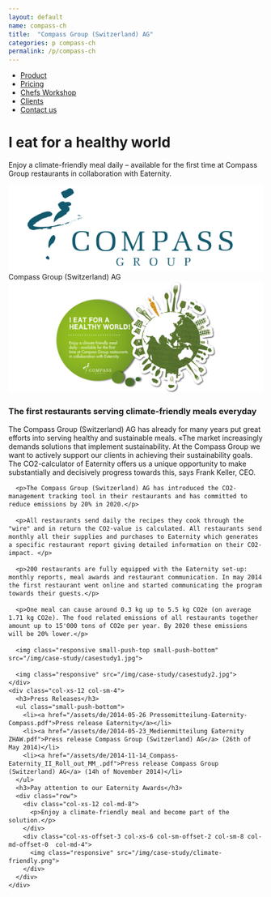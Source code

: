 ```yaml
---
layout: default
name: compass-ch
title:  "Compass Group (Switzerland) AG"
categories: p compass-ch
permalink: /p/compass-ch
---
```


<div class="container hidden-xs">
  <div class="row">
    <div class="col-xs-12 text-center">
      <ul class="subNavigation">
      <a href="/app"><li>Product</li></a>
      <a href="/app/at-a-glance"><li>Pricing</li></a>
      <a href="/meals/workshop"><li>Chefs Workshop</li></a>
      <a href="/app/clients"><li class="current">Clients</li></a>
      <a href="/contact"><li>Contact us</li></a>
      </ul>
    </div>
  </div>
</div>

<div class="container">
  <div class="row push-top small-push-bottom">
    <div class="col-xs-12 text-center">
      <h1>I eat for a healthy world</h1>
    </div>
  </div>
  <div class="row small-push-bottom">
    <div class="col-xs-12 col-sm-offset-2 col-sm-8 col-md-offset-3 col-md-6 text-center">
      <p>Enjoy a climate-friendly meal daily – available for the first time at Compass Group restaurants in collaboration with Eaternity.</p>
    </div>
  </div>

  <div class="row big-push-bottom">
    <div class="col-xs-offset-2 col-xs-8  col-sm-offset-4 col-sm-4 text-center">
      <img class="responsive" src="/img/case-study/logo-compass.svg">
      Compass Group (Switzerland) AG
    </div>
  </div>
</div>

<div class="window" style="background-image: url('/img/case-study/casestudy-parallax.jpg')">
  <div class="container">
    <div class="row">
      <div class="col-xs-12">
        <img class="responsive" src="/img/case-study/banner-compass-en.png">
      </div>
    </div>
  </div>
</div>

<div class="container">
  <div class="row big-push-top small-push-bottom">
    <div class="col-xs-12 col-sm-8 col-md-6">
      <h3>The first restaurants serving climate-friendly meals everyday</h3>
    </div>
  </div>

  <div class="row push-bottom">
    <div class="col-xs-12 col-sm-8">
      <p>The Compass Group (Switzerland) AG has already for many years put great efforts into serving healthy and sustainable meals. «The market increasingly demands solutions that implement sustainability. At the Compass Group we want to actively support our clients in achieving their sustainability goals. The CO2-calculator of Eaternity offers us a unique opportunity to make substantially and decisively progress towards this, says Frank Keller, CEO.</p>

      <p>The Compass Group (Switzerland) AG has introduced the CO2-management tracking tool in their restaurants and has committed to reduce emissions by 20% in 2020.</p>

      <p>All restaurants send daily the recipes they cook through the "wire" and in return the CO2-value is calculated. All restaurants send monthly all their supplies and purchases to Eaternity which generates a specific restaurant report giving detailed information on their CO2-impact. </p>

      <p>200 restaurants are fully equipped with the Eaternity set-up: monthly reports, meal awards and restaurant communication. In may 2014 the first restaurant went online and started communicating the program towards their guests.</p>

      <p>One meal can cause around 0.3 kg up to 5.5 kg CO2e (on average 1.71 kg CO2e). The food related emissions of all restaurants together amount up to 15'000 tons of CO2e per year. By 2020 these emissions will be 20% lower.</p>

      <img class="responsive small-push-top small-push-bottom" src="/img/case-study/casestudy1.jpg">

      <img class="responsive" src="/img/case-study/casestudy2.jpg">
    </div>
    <div class="col-xs-12 col-sm-4">
      <h3>Press Releases</h3>
      <ul class="small-push-bottom">
        <li><a href="/assets/de/2014-05-26 Pressemitteilung-Eaternity-Compass.pdf">Press release Eaternity</a></li>
        <li><a href="/assets/de/2014-05-23_Medienmitteilung Eaternity ZHAW.pdf">Press release Compass Group (Switzerland) AG</a> (26th of May 2014)</li>
        <li><a href="/assets/de/2014-11-14_Compass-Eaternity_II_Roll_out_MM_.pdf">Press release Compass Group (Switzerland) AG</a> (14h of November 2014)</li>
      </ul>
      <h3>Pay attention to our Eaternity Awards</h3>
      <div class="row">
        <div class="col-xs-12 col-md-8">
          <p>Enjoy a climate-friendly meal and become part of the solution.</p>
        </div>
        <div class="col-xs-offset-3 col-xs-6 col-sm-offset-2 col-sm-8 col-md-offset-0  col-md-4">
          <img class="responsive" src="/img/case-study/climate-friendly.png">
        </div>
      </div>
    </div>

  </div>
</div>

<script src="https://ajax.googleapis.com/ajax/libs/jquery/1.11.3/jquery.min.js"></script>

<script src="/js/jquery.magnific-popup.min.js"></script>

<script src="/js/jquery.royalslider.min.js"></script>

<script src="/js/bootstrap.min.js"></script>

<script src="/js/icheck.min.js"></script>

<script src="/js/script.js"></script>
